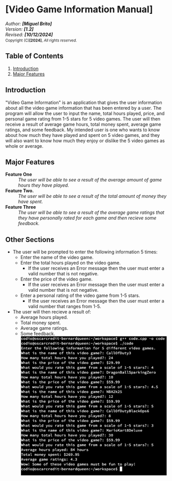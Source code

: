 # [Video Game Information Manual]

_Author: **[Miguel Brito]**_ <br/>
_Version: **[1.2]**_ <br/>
_Revised: **[10/12/2024]**_ <br/>
<small>Copyright (C)**[2024]**, <i>All rights reserved.</i></small>

[//]: <> (User Guide Samples: https://www.dropbox.com/scl/fo/l4cwcd61u2k6n8w6ovbzu/h?rlkey=djxdqkmyexvbw7jcdao6u2hlg&dl=1)

## Table of Contents

1. [Introduction](#introduction)
2. [Major Features](#major-features)

## Introduction
"Video Game Information" is an application that gives the user information about all the video game information that has been entered by a user. The program will allow the user to input the name, total hours played, price, and personal game rating from 1-5 stars for 5 video games. The user will then receive a result of average game hours, total money spent, average game ratings, and some feedback. My intended user is one who wants to know about how much they have played and spent on 5 video games, and they will also want to know how much they enjoy or dislike the 5 video games as whole or average.

## Major Features

<dl>
    <dt>
        <strong>Feature One</strong>
    </dt>
    <dd>
        <i>The user will be able to see a result of the average amount of game hours they have played.</i>
    </dd>
    <dt>
        <strong>Feature Two.</strong>
    </dt>
    <dd>
        <i>The user will be able to see a result of the total amount of money they have spent.</i>
    </dd>
    <dt>
        <strong>Feature Three</strong>
    </dt>
    <dd>
        <i>The user will be able to see a result of the average game ratings that they have personally rated for each game and then recieve some feedback.</i>
    </dd>
</dl>

## Other Sections
- The user will be prompted to enter the following information 5 times:
    - Enter the name of the video game.
    - Enter the total hours played on the video game.
        - If the user receives an Error message then the user must enter a valid number that is not negative.
    - Enter the price of the video game.
        - If the user receives an Error message then the user must enter a valid number that is not negative.
    - Enter a personal rating of the video game from 1-5 stars.
        - If the user receives an Error message then the user must enter a valid number that ranges from 1-5.
- The user will then recieve a result of:
    - Average hours played.
    - Total money spent.
    - Average game ratings.
    - Some feedback.
    ![Alt text](<Programming Project Terminal (Video Game Information).png>)